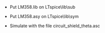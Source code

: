 - Put LM358.lib on LTspice\lib\sub

 - Put LM358.asy on LTspice\lib\sym 

 - Simulate with the file circuit_shield_theta.asc
